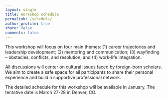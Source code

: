 ```yaml
---
layout: single
title: Workshop schedule
permalink: /schedule/
author_profile: true
share: false
comments: false
---
```



This workshop will focus on four main themes: 
(1) career trajectories and leadership development; 
(2) mentoring and communication; 
(3) wayfinding – obstacles, conflicts, and resolution; and 
(4) work-life integration. 

All discussions will center on cultural issues faced by foreign-born scholars. We aim to create a safe space for all participants to share their personal experience and build a supportive professional network. 

The detailed schedule for this workshop will be available in January. The tentative date is March 27-28 in Denver, CO. 

